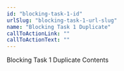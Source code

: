 ```yaml
---
id: "blocking-task-1-id"
urlSlug: "blocking-task-1-url-slug"
name: "Blocking Task 1 Duplicate"
callToActionLink: ""
callToActionText: ""
---
```


Blocking Task 1 Duplicate Contents
